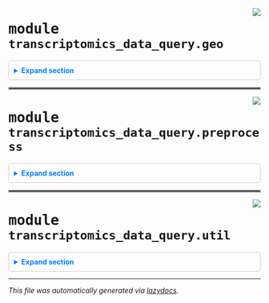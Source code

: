 <!-- markdownlint-disable -->


<a href="https://github.com/fogg-lab/transcriptomics-data-query-and-retrieval/blob/main/src/transcriptomics_data_query/geo.py#L0"><img align="right" style="float:right;" src="https://img.shields.io/badge/-source-cccccc?style=flat-square"></a>

# <kbd>module</kbd> `transcriptomics_data_query.geo`


<details class="collapsible-section" style="border: 1px solid #ccc; border-radius: 5px; padding: 10px;">
  <summary class="collapsible-title" style="cursor: pointer; color: #007bff; font-weight: bold; margin: -10px; padding: 10px;">Expand section</summary>




---

<a href="https://github.com/fogg-lab/transcriptomics-data-query-and-retrieval/blob/main/src/transcriptomics_data_query/geo.py#L18"><img align="right" style="float:right;" src="https://img.shields.io/badge/-source-cccccc?style=flat-square"></a>

## <kbd>function</kbd> `get_entrez_email`

```python
get_entrez_email()
```

Retrieve the email for NCBI API. 



**Returns:**
 
 - <b>`str`</b>:  The email address read from the email_for_ncbi_tracking.txt file within the package. 


---

<a href="https://github.com/fogg-lab/transcriptomics-data-query-and-retrieval/blob/main/src/transcriptomics_data_query/geo.py#L32"><img align="right" style="float:right;" src="https://img.shields.io/badge/-source-cccccc?style=flat-square"></a>

## <kbd>function</kbd> `check_entrez_email`

```python
check_entrez_email(func)
```

Decorator to check and set the Entrez email if it is None. 



**Args:**
 
 - <b>`func`</b> (function):  The function to be decorated. 



**Returns:**
 
 - <b>`function`</b>:  The wrapped function. 


---

<a href="https://github.com/fogg-lab/transcriptomics-data-query-and-retrieval/blob/main/src/transcriptomics_data_query/geo.py#L51"><img align="right" style="float:right;" src="https://img.shields.io/badge/-source-cccccc?style=flat-square"></a>

## <kbd>function</kbd> `accession_from_id`

```python
accession_from_id(
    geo_identifier,
    default_accession=None,
    exception_on_http_error=False,
    warn_on_http_error=True
)
```

Retrieve GEO accession given a GEO identifier. 



**Args:**
 
 - <b>`geo_identifier`</b> (str):  The GEO identifier for the query. 
 - <b>`exception_on_http_error`</b> (bool, optional):  If True, raise an exception on HTTP error. Defaults to False. 
 - <b>`warn_on_http_error`</b> (bool, optional):  If True, print a warning on HTTP error. Defaults to True. 



**Returns:**
 
 - <b>`str or None`</b>:  The corresponding GEO accession if found, else None. 


---

<a href="https://github.com/fogg-lab/transcriptomics-data-query-and-retrieval/blob/main/src/transcriptomics_data_query/geo.py#L83"><img align="right" style="float:right;" src="https://img.shields.io/badge/-source-cccccc?style=flat-square"></a>

## <kbd>function</kbd> `id_from_accession`

```python
id_from_accession(
    geo_accession,
    exception_on_http_error=False,
    warn_on_http_error=True
)
```

Retrieve GEO identifier given a GEO accession. 



**Args:**
 
 - <b>`geo_accession`</b> (str):  The GEO accession for the query. 
 - <b>`exception_on_http_error`</b> (bool, optional):  If True, raise an exception on HTTP error. Defaults to False. 
 - <b>`warn_on_http_error`</b> (bool, optional):  If True, print a warning on HTTP error. Defaults to True. 



**Returns:**
 
 - <b>`str or None`</b>:  The corresponding GEO identifier if found, else None. 


---

<a href="https://github.com/fogg-lab/transcriptomics-data-query-and-retrieval/blob/main/src/transcriptomics_data_query/geo.py#L109"><img align="right" style="float:right;" src="https://img.shields.io/badge/-source-cccccc?style=flat-square"></a>

## <kbd>function</kbd> `get_accessions_from_ids`

```python
get_accessions_from_ids(
    geo_ids,
    default_accession=None,
    exception_on_http_error=False,
    warn_on_http_error=True
)
```

Retrieve a list of GEO accessions given a list of GEO identifiers. 



**Args:**
 
 - <b>`geo_ids`</b> (list of str):  The GEO identifiers for the query. 
 - <b>`exception_on_http_error`</b> (bool, optional):  If True, raise an exception on HTTP error. Defaults to False. 
 - <b>`warn_on_http_error`</b> (bool, optional):  If True, print a warning on HTTP error. Defaults to True. 
 - <b>`default_accession`</b> (NoneType or str, optional):  Default value to use for study accession if it could not be found (e.g. None or "unknown"). 



**Returns:**
 
 - <b>`list of str`</b>:  The corresponding GEO accessions. 


---

<a href="https://github.com/fogg-lab/transcriptomics-data-query-and-retrieval/blob/main/src/transcriptomics_data_query/geo.py#L127"><img align="right" style="float:right;" src="https://img.shields.io/badge/-source-cccccc?style=flat-square"></a>

## <kbd>function</kbd> `get_study_description`

```python
get_study_description(
    geo_id,
    exception_on_http_error=False,
    warn_on_http_error=True
)
```

Retrieve GEO study description given an identifier. 



**Args:**
 
 - <b>`geo_id`</b> (str):  The GEO identifier for the query. 
 - <b>`exception_on_http_error`</b> (bool, optional):  If True, raise an exception on HTTP error. Defaults to False. 
 - <b>`warn_on_http_error`</b> (bool, optional):  If True, print a warning on HTTP error. Defaults to True. 



**Returns:**
 
 - <b>`str or None`</b>:  The corresponding study description if found, else None. 


---

<a href="https://github.com/fogg-lab/transcriptomics-data-query-and-retrieval/blob/main/src/transcriptomics_data_query/geo.py#L160"><img align="right" style="float:right;" src="https://img.shields.io/badge/-source-cccccc?style=flat-square"></a>

## <kbd>function</kbd> `get_descriptions_from_ids`

```python
get_descriptions_from_ids(
    geo_study_ids,
    convert_to_accessions=True,
    default_accession=None
)
```

Retrieve GEO study description given an identifier. 



**Args:**
 
 - <b>`geo_id`</b> (str):  The GEO identifier for the query. 
 - <b>`exception_on_http_error`</b> (bool, optional):  If True, raise an exception on HTTP error. Defaults to False. 
 - <b>`warn_on_http_error`</b> (bool, optional):  If True, print a warning on HTTP error. Defaults to True. 
 - <b>`default_accession`</b> (NoneType or str, optional):  Default value to use for study accession if it could not be found (e.g. None or "unknown"). 



**Returns:**
 
 - <b>`str or None`</b>:  The corresponding study description if found, else None. 


---

<a href="https://github.com/fogg-lab/transcriptomics-data-query-and-retrieval/blob/main/src/transcriptomics_data_query/geo.py#L180"><img align="right" style="float:right;" src="https://img.shields.io/badge/-source-cccccc?style=flat-square"></a>

## <kbd>function</kbd> `search_geo`

```python
search_geo(
    query,
    db='gds',
    max_results=25,
    exception_on_http_error=False,
    warn_on_http_error=True
)
```

Retrieve a list of GEO identifiers given a search query. 



**Args:**
 
 - <b>`query`</b> (str):  The search query string. 
 - <b>`db`</b> (str, optional):  The database to search. Defaults to "gds." 
 - <b>`max_results`</b> (int, optional):  The maximum number of results to return. Defaults to 25. 
 - <b>`exception_on_http_error`</b> (bool, optional):  If True, raise an exception on HTTP error. Defaults to False. 
 - <b>`warn_on_http_error`</b> (bool, optional):  If True, print a warning on HTTP error. Defaults to True. 



**Returns:**
 
 - <b>`list`</b>:  List of GEO identifiers corresponding to the query. 


---

<a href="https://github.com/fogg-lab/transcriptomics-data-query-and-retrieval/blob/main/src/transcriptomics_data_query/geo.py#L210"><img align="right" style="float:right;" src="https://img.shields.io/badge/-source-cccccc?style=flat-square"></a>

## <kbd>function</kbd> `download_geo_expression_data`

```python
download_geo_expression_data(gse: GSE, output_dir=None, timeout=10)
```

Download raw microarray data or RNASeq counts from a GEO accession. 



**Args:**
 
 - <b>`gse`</b> (GEOparse.GEOTypes.GSE):  The GEO series object. 
 - <b>`output_dir`</b> (str, optional):  The directory to save the raw data.  Defaults to None (save to current working directory). 
 - <b>`timeout`</b> (int, optional):  The timeout in seconds for the HTTP request. Defaults to 10. 


---

<a href="https://github.com/fogg-lab/transcriptomics-data-query-and-retrieval/blob/main/src/transcriptomics_data_query/geo.py#L252"><img align="right" style="float:right;" src="https://img.shields.io/badge/-source-cccccc?style=flat-square"></a>

## <kbd>function</kbd> `get_geo_clinical_characteristics`

```python
get_geo_clinical_characteristics(gse: GSE, output_file=None)
```

Parse clinical data from a GEO accession. 



**Args:**
 
 - <b>`gse`</b> (GEOparse.GEOTypes.GSE):  The GEO series object. 
 - <b>`output_file`</b> (str, Optional):  The file to save the clinical data. Defaults to None.  If None, file is saved to {accession}_clinical_data.tsv in current working directory. 


---

<a href="https://github.com/fogg-lab/transcriptomics-data-query-and-retrieval/blob/main/src/transcriptomics_data_query/geo.py#L298"><img align="right" style="float:right;" src="https://img.shields.io/badge/-source-cccccc?style=flat-square"></a>

## <kbd>function</kbd> `weighted_average_group`

```python
weighted_average_group(df, weights)
```

Aggregates groups of rows in a Pandas DataFrame using a weighted average. 



**Args:**
 
 - <b>`df`</b> (pd.DataFrame):  Input DataFrame containing the data. 
 - <b>`weights`</b> (list):  List of weights corresponding to the rows of the DataFrame. 



**Returns:**
 
 - <b>`result`</b> (pd.DataFrame):  Aggregated DataFrame with weighted averages. 


---

<a href="https://github.com/fogg-lab/transcriptomics-data-query-and-retrieval/blob/main/src/transcriptomics_data_query/geo.py#L324"><img align="right" style="float:right;" src="https://img.shields.io/badge/-source-cccccc?style=flat-square"></a>

## <kbd>function</kbd> `clean_gpl_annotation_column_values`

```python
clean_gpl_annotation_column_values(annotation_column: Series) → Series
```

Ensure all values in the annotation column are strings using ' // ' as separator. 



**Args:**
 
 - <b>`annotation_column`</b> (pandas.Series):  The annotation column. 

**Returns:**
 
 - <b>`pandas.Series`</b>:  The cleaned annotation column. 


---

<a href="https://github.com/fogg-lab/transcriptomics-data-query-and-retrieval/blob/main/src/transcriptomics_data_query/geo.py#L337"><img align="right" style="float:right;" src="https://img.shields.io/badge/-source-cccccc?style=flat-square"></a>

## <kbd>function</kbd> `get_gene_mapper`

```python
get_gene_mapper(gpl: GPL) → dict
```

raise exception if annotation not parsable 


---

<a href="https://github.com/fogg-lab/transcriptomics-data-query-and-retrieval/blob/main/src/transcriptomics_data_query/geo.py#L385"><img align="right" style="float:right;" src="https://img.shields.io/badge/-source-cccccc?style=flat-square"></a>

## <kbd>function</kbd> `map_probes_to_genes`

```python
map_probes_to_genes(expression_df, gse: GSE)
```

Map probes to genes. The identifiers used for genes will either be symbols,  Entrez IDs, or Ensembl IDs, depending on what the platform annotation table contains. 



**Args:**
 
 - <b>`expression_df`</b> (pandas.DataFrame):  Expression data. 
 - <b>`gse`</b> (GEOparse.GEOTypes.GSE):  The GEO series object. 



**Returns:**
 
 - <b>`pandas.DataFrame`</b>:  Expression data with probes mapped to genes. 



**Notes:**

> This function maps probes to genes using the platform annotation, then aggregates the expression data for each gene using a weighted average. The weights are calculated as 1 / n, where n is the number of genes associated with each probe. This is performed to avoid biasing the average towards probes with more genes. 


---

<a href="https://github.com/fogg-lab/transcriptomics-data-query-and-retrieval/blob/main/src/transcriptomics_data_query/geo.py#L432"><img align="right" style="float:right;" src="https://img.shields.io/badge/-source-cccccc?style=flat-square"></a>

## <kbd>function</kbd> `extract_gsm`

```python
extract_gsm(column_name: str)
```

Extract a GSM sample name from a given string, or return the original string if not found. 


---

<a href="https://github.com/fogg-lab/transcriptomics-data-query-and-retrieval/blob/main/src/transcriptomics_data_query/geo.py#L437"><img align="right" style="float:right;" src="https://img.shields.io/badge/-source-cccccc?style=flat-square"></a>

## <kbd>function</kbd> `clean_geo_sample_columns`

```python
clean_geo_sample_columns(expr_df: DataFrame)
```

Clean the sample columns of a GEO expression matrix. 



**Args:**
 
 - <b>`expr_df`</b> (pandas.DataFrame):  The expression matrix. 



**Returns:**
 
 - <b>`pandas.DataFrame`</b>:  The expression matrix with cleaned sample columns. 





</details>


<hr style="border:2px solid gray">


<a href="https://github.com/fogg-lab/transcriptomics-data-query-and-retrieval/blob/main/src/transcriptomics_data_query/preprocess.py#L0"><img align="right" style="float:right;" src="https://img.shields.io/badge/-source-cccccc?style=flat-square"></a>


# <kbd>module</kbd> `transcriptomics_data_query.preprocess`


<details class="collapsible-section" style="border: 1px solid #ccc; border-radius: 5px; padding: 10px;">
  <summary class="collapsible-title" style="cursor: pointer; color: #007bff; font-weight: bold; margin: -10px; padding: 10px;">Expand section</summary>


---


<a href="https://github.com/fogg-lab/transcriptomics-data-query-and-retrieval/blob/main/src/transcriptomics_data_query/preprocess.py#L12"><img align="right" style="float:right;" src="https://img.shields.io/badge/-source-cccccc?style=flat-square"></a>

## <kbd>function</kbd> `normalize_microarray`

```python
normalize_microarray(input_dir, output_file, remove_cel_dir=False)
```

Normalize microarray expression data given a directory containing CEL.gz files. 



**Args:**
 
 - <b>`input_dir`</b> (str):  Path to the directory containing CEL.gz files. 
 - <b>`output_file`</b> (str):  Path to the output file. 
 - <b>`remove_cel_dir`</b> (bool, optional):  If True, remove the input directory after normalization. Defaults to False. 


---

<a href="https://github.com/fogg-lab/transcriptomics-data-query-and-retrieval/blob/main/src/transcriptomics_data_query/preprocess.py#L29"><img align="right" style="float:right;" src="https://img.shields.io/badge/-source-cccccc?style=flat-square"></a>

## <kbd>function</kbd> `normalize_rnaseq`

```python
normalize_rnaseq(expression_file, clinical_file, output_file)
```

Normalize RNA-seq expression data given a file containing raw counts. 



**Args:**
 
 - <b>`expression_file`</b> (str):  Path to the input file containing raw counts. 
 - <b>`clinical_file`</b> (str):  Path to the input file containing clinical data. 
 - <b>`output_file`</b> (str):  Path to the output file. 


---

<a href="https://github.com/fogg-lab/transcriptomics-data-query-and-retrieval/blob/main/src/transcriptomics_data_query/preprocess.py#L47"><img align="right" style="float:right;" src="https://img.shields.io/badge/-source-cccccc?style=flat-square"></a>

## <kbd>function</kbd> `normalize`

```python
normalize(input_path, output_file, clinical_file=None)
```

Normalize microarray or RNASeq expression data. 



**Args:**
 
 - <b>`input_path`</b> (str):  Path to the input file (for RNASeq) or directory (for microarray). 
 - <b>`output_file`</b> (str):  Path to the output file. 
 - <b>`clinical_file`</b> (str, optional):  Path to the input file containing clinical data.  Not required for microarray. 
 - <b>`norm_method`</b> (str, optional):  Normalization method employed if data is RNASeq (tmm or rle).  Defaults to "tmm". For microarray, RMA normalization is used. 


---

<a href="https://github.com/fogg-lab/transcriptomics-data-query-and-retrieval/blob/main/src/transcriptomics_data_query/preprocess.py#L64"><img align="right" style="float:right;" src="https://img.shields.io/badge/-source-cccccc?style=flat-square"></a>

## <kbd>function</kbd> `load_genes_from_file`

```python
load_genes_from_file(filename)
```

Read genes from a text file with one gene symbol per line. 



**Args:**
 
 - <b>`filename`</b> (str):  Path to the text file containing gene symbols. 



**Returns:**
 
 - <b>`list`</b>:  List of gene symbols. 


---

<a href="https://github.com/fogg-lab/transcriptomics-data-query-and-retrieval/blob/main/src/transcriptomics_data_query/preprocess.py#L79"><img align="right" style="float:right;" src="https://img.shields.io/badge/-source-cccccc?style=flat-square"></a>

## <kbd>function</kbd> `get_genes_from_msig_set`

```python
get_genes_from_msig_set(gene_set_name, species='human')
```

Fetches the genes associated with a given gene set name from the MSigDB (e.g, NABA_MATRISOME). 

This function constructs a URL for the specified gene set name and species, then performs a GET request to fetch the associated genes in JSON format from the Molecular Signatures Database (MSigDB). 



**Args:**
 
 - <b>`gene_set_name`</b> (str):  The name of the gene set for which to fetch the associated genes. 
 - <b>`species`</b> (str, optional):  The species for which to fetch the gene set. Defaults to "human". 



**Returns:**
 
 - <b>`list[str]`</b>:  A list of gene symbols associated with the specified gene set name. 



**Raises:**
 
 - <b>`HTTPError`</b>:  If the GET request to the MSigDB results in an error. 


---

<a href="https://github.com/fogg-lab/transcriptomics-data-query-and-retrieval/blob/main/src/transcriptomics_data_query/preprocess.py#L101"><img align="right" style="float:right;" src="https://img.shields.io/badge/-source-cccccc?style=flat-square"></a>

## <kbd>function</kbd> `convert_genes`

```python
convert_genes(
    genes: Iterable,
    in_format: str,
    out_format: str,
    species: str = 'human',
    returnall: bool = False
) → Series
```

Converts a list of genes between formats 'entrezgene', 'ensembl.gene', and 'symbol'. 



**Args:**
 
 - <b>`genes`</b> (Union[List, pd.Series]):  A list of genes. 
 - <b>`in_format`</b> (str):  The format of the input genes. 
 - <b>`out_format`</b> (str):  The format of the output genes. 
 - <b>`species`</b> (str, optional):  The species of the genes. Defaults to "human". 
 - <b>`returnall`</b> (bool, optional):  Whether to return return complete lists of duplicate  or missing query terms. Defaults to False. 



**Returns:**
 
 - <b>`pd.Series`</b>:  Query results. Index is the input genes, values are the output genes. 


---

<a href="https://github.com/fogg-lab/transcriptomics-data-query-and-retrieval/blob/main/src/transcriptomics_data_query/preprocess.py#L132"><img align="right" style="float:right;" src="https://img.shields.io/badge/-source-cccccc?style=flat-square"></a>

## <kbd>function</kbd> `select_rows`

```python
select_rows(df, values, column=None)
```

Select rows in DataFrame. 



**Args:**
 
 - <b>`df`</b> (pandas.DataFrame):  The data frame. 
 - <b>`values`</b> (list):  The values to select (e.g., ["A2M","A2ML1","ABI3BP"]). 
 - <b>`column`</b> (str, optional):  The column name (e.g., "gene_symbol"). If None, the index is used. 



**Returns:**
 
 - <b>`pandas.DataFrame`</b>:  The selected rows. 



**Example:**
 ``` import transcriptomics_data_query as tdq```
    >>> expression_df = pd.DataFrame({"GSM1234": [3.452, 4.123, 5.678, 6.789],
                                       "GSM5678": [1.234, 2.345, 3.456, 4.567]})
    >>> expression_df.index = ["A1BG", "A2M", "CA10", "SEMA6B"]
    >>> expression_df.index.name = "symbol"
    >>> matrisome_genes = tdq.preprocess.get_genes_from_msig_set("NABA_MATRISOME")
    >>> matrisome_expression_df = tdq.preprocess.select_rows(expression_df, matrisome_genes)
    >>> matrisome_expression_df
             GSM1234 GSM5678
    symbol
        A2M    4.123   2.345
    SEMA6B    6.789   4.567



---

<a href="https://github.com/fogg-lab/transcriptomics-data-query-and-retrieval/blob/main/src/transcriptomics_data_query/preprocess.py#L163"><img align="right" style="float:right;" src="https://img.shields.io/badge/-source-cccccc?style=flat-square"></a>

## <kbd>function</kbd> `drop_nan_row_indices`

```python
drop_nan_row_indices(expr_df: DataFrame)
```

Drop rows where the row index is NaN. 



**Args:**
 
 - <b>`expr_df`</b> (pandas.DataFrame):  The expression matrix. 



**Returns:**
 
 - <b>`pandas.DataFrame`</b>:  The expression matrix with NaN rows dropped. 





</details>


<hr style="border:2px solid gray">


<a href="https://github.com/fogg-lab/transcriptomics-data-query-and-retrieval/blob/main/src/transcriptomics_data_query/util.py#L0"><img align="right" style="float:right;" src="https://img.shields.io/badge/-source-cccccc?style=flat-square"></a>

# <kbd>module</kbd> `transcriptomics_data_query.util`


<details class="collapsible-section" style="border: 1px solid #ccc; border-radius: 5px; padding: 10px;">
  <summary class="collapsible-title" style="cursor: pointer; color: #007bff; font-weight: bold; margin: -10px; padding: 10px;">Expand section</summary>



---

<a href="https://github.com/fogg-lab/transcriptomics-data-query-and-retrieval/blob/main/src/transcriptomics_data_query/util.py#L4"><img align="right" style="float:right;" src="https://img.shields.io/badge/-source-cccccc?style=flat-square"></a>

## <kbd>function</kbd> `is_valid_tar_member`

```python
is_valid_tar_member(member: TarInfo, target_dir: str) → bool
```

Check if a tar member is safe to extract. `target_dir` should be an absolute path. 



**Args:**
 
 - <b>`member`</b> (tarfile.TarInfo):  The tar member to check. 
 - <b>`target_dir`</b> (str):  The absolute path to the target directory. 



**Returns:**
 
 - <b>`bool`</b>:  True if the tar member is safe to extract, False otherwise. 


---

<a href="https://github.com/fogg-lab/transcriptomics-data-query-and-retrieval/blob/main/src/transcriptomics_data_query/util.py#L17"><img align="right" style="float:right;" src="https://img.shields.io/badge/-source-cccccc?style=flat-square"></a>

## <kbd>function</kbd> `extract_tar`

```python
extract_tar(tar_file, target_dir, delete_tar=False)
```

Extract a tar file to a target directory. 



**Args:**
 
 - <b>`tar_file`</b> (str):  Path to the tar file. 
 - <b>`target_dir`</b> (str):  Path to the target directory. 
 - <b>`delete_tar`</b> (bool, optional):  If True, delete the tar file after extraction. Defaults to False. 



</details>

---

_This file was automatically generated via [lazydocs](https://github.com/ml-tooling/lazydocs)._
